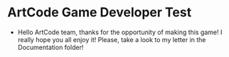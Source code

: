 #  ArtCode Game Developer Test

- Hello ArtCode team, thanks for the opportunity of making this game! I really hope you all enjoy it! Please, take a look to my letter in the Documentation folder!
